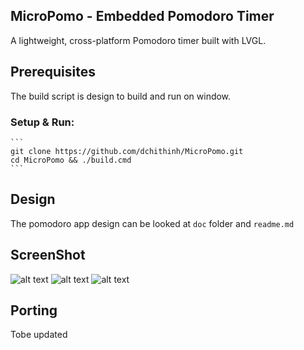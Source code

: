 ## MicroPomo - Embedded Pomodoro Timer
A lightweight, cross-platform Pomodoro timer built with LVGL.

## Prerequisites
The build script is design to build and run on window.
### Setup & Run:
    ```
    git clone https://github.com/dchithinh/MicroPomo.git
    cd MicroPomo && ./build.cmd
    ```
## Design
The pomodoro app design can be looked at `doc` folder and `readme.md`

## ScreenShot
![alt text](image.png)
![alt text](image-1.png)
![alt text](image-2.png)

## Porting
Tobe updated